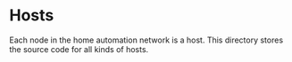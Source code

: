 # Hosts

Each node in the home automation network is a host. This directory stores the source code for all kinds of hosts.

